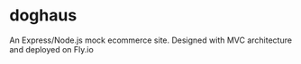 # doghaus
An Express/Node.js mock ecommerce site. Designed with MVC architecture and deployed on Fly.io

